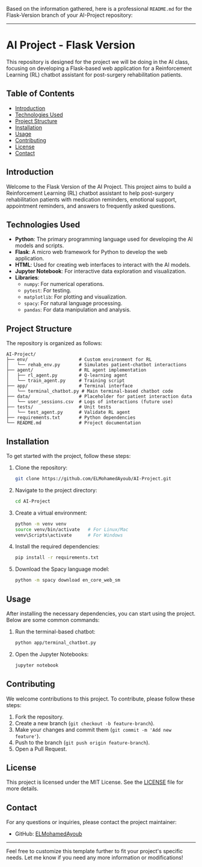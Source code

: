 Based on the information gathered, here is a professional `README.md` for the Flask-Version branch of your AI-Project repository:

---

# AI Project - Flask Version

This repository is designed for the project we will be doing in the AI class, focusing on developing a Flask-based web application for a Reinforcement Learning (RL) chatbot assistant for post-surgery rehabilitation patients.

## Table of Contents

- [Introduction](#introduction)
- [Technologies Used](#technologies-used)
- [Project Structure](#project-structure)
- [Installation](#installation)
- [Usage](#usage)
- [Contributing](#contributing)
- [License](#license)
- [Contact](#contact)

## Introduction

Welcome to the Flask Version of the AI Project. This project aims to build a Reinforcement Learning (RL) chatbot assistant to help post-surgery rehabilitation patients with medication reminders, emotional support, appointment reminders, and answers to frequently asked questions.

## Technologies Used

- **Python**: The primary programming language used for developing the AI models and scripts.
- **Flask**: A micro web framework for Python to develop the web application.
- **HTML**: Used for creating web interfaces to interact with the AI models.
- **Jupyter Notebook**: For interactive data exploration and visualization.
- **Libraries**:
  - `numpy`: For numerical operations.
  - `pytest`: For testing.
  - `matplotlib`: For plotting and visualization.
  - `spacy`: For natural language processing.
  - `pandas`: For data manipulation and analysis.

## Project Structure

The repository is organized as follows:

```
AI-Project/
├── env/                   # Custom environment for RL
│   └── rehab_env.py       # Simulates patient-chatbot interactions
├── agent/                 # RL agent implementation
│   ├── rl_agent.py        # Q-learning agent
│   └── train_agent.py     # Training script
├── app/                   # Terminal interface
│   └── terminal_chatbot.py # Main terminal-based chatbot code
├── data/                  # Placeholder for patient interaction data
│   └── user_sessions.csv  # Logs of interactions (future use)
├── tests/                 # Unit tests
│   └── test_agent.py      # Validate RL agent
├── requirements.txt       # Python dependencies
└── README.md              # Project documentation
```

## Installation

To get started with the project, follow these steps:

1. Clone the repository:

   ```sh
   git clone https://github.com/ELMohamedAyoub/AI-Project.git
   ```

2. Navigate to the project directory:

   ```sh
   cd AI-Project
   ```

3. Create a virtual environment:

   ```sh
   python -m venv venv
   source venv/bin/activate   # For Linux/Mac
   venv\Scripts\activate      # For Windows
   ```

4. Install the required dependencies:

   ```sh
   pip install -r requirements.txt
   ```

5. Download the Spacy language model:

   ```sh
   python -m spacy download en_core_web_sm
   ```

## Usage

After installing the necessary dependencies, you can start using the project. Below are some common commands:

1. Run the terminal-based chatbot:

   ```sh
   python app/terminal_chatbot.py
   ```

2. Open the Jupyter Notebooks:

   ```sh
   jupyter notebook
   ```

## Contributing

We welcome contributions to this project. To contribute, please follow these steps:

1. Fork the repository.
2. Create a new branch (`git checkout -b feature-branch`).
3. Make your changes and commit them (`git commit -m 'Add new feature'`).
4. Push to the branch (`git push origin feature-branch`).
5. Open a Pull Request.

## License

This project is licensed under the MIT License. See the [LICENSE](LICENSE) file for more details.

## Contact

For any questions or inquiries, please contact the project maintainer:

- GitHub: [ELMohamedAyoub](https://github.com/ELMohamedAyoub)

---

Feel free to customize this template further to fit your project's specific needs. Let me know if you need any more information or modifications!
